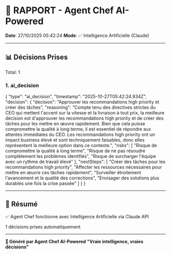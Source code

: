 # 🤖 RAPPORT - Agent Chef AI-Powered

**Date**: 27/10/2025 05:42:24
**Mode**: ✅ Intelligence Artificielle (Claude)

---

## 📊 Décisions Prises

Total: 1


### 1. ai_decision

{
  "type": "ai_decision",
  "timestamp": "2025-10-27T05:42:24.934Z",
  "decision": {
    "decision": "Approuver les recommandations high priority et créer des tâches",
    "reasoning": "Compte tenu des directives strictes du CEO qui mettent l'accent sur la vitesse et la livraison à tout prix, la meilleure décision est d'approuver les recommandations high priority et de créer des tâches pour les mettre en œuvre rapidement. Bien que cela puisse compromettre la qualité à long terme, il est essentiel de répondre aux attentes immédiates du CEO. Les recommandations high priority ont un impact business élevé et sont techniquement faisables, donc elles représentent la meilleure option dans ce contexte.",
    "risks": [
      "Risque de compromettre la qualité à long terme",
      "Risque de ne pas résoudre complètement les problèmes identifiés",
      "Risque de surcharger l'équipe avec un rythme de travail élevé"
    ],
    "nextSteps": [
      "Créer des tâches pour les recommandations high priority",
      "Affecter les ressources nécessaires pour mettre en œuvre ces tâches rapidement",
      "Surveiller étroitement l'avancement et la qualité des corrections",
      "Envisager des solutions plus durables une fois la crise passée"
    ]
  }
}


---

## 🎯 Résumé

✅ Agent Chef fonctionne avec Intelligence Artificielle via Claude API

1 décisions prises automatiquement

---

**🤖 Généré par Agent Chef AI-Powered**
**"Vraie intelligence, vraies décisions"**
